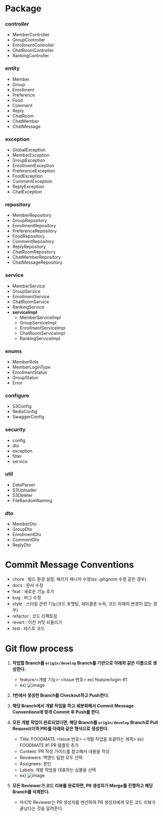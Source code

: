 # Package
### controller
- MemberController
- GroupController
- EnrollmentController
- ChatRoomController
- RankingController

### entity
- Member
- Group
- Enrollment
- Preference
- Food
- Comment
- Reply
- ChatRoom
- ChatMember
- ChatMessage

### exception
- GlobalException
- MemberException
- GroupException
- EnrollmentException
- PreferenceException
- FoodException
- CommentException
- ReplyException
- ChatException

### repository
- MemberRepository
- GroupRepository
- EnrollmentRepository
- PreferenceRepository
- FoodRepository
- CommentRepository
- ReplyRepository
- ChatRoomRepository
- ChatMemberRepository
- ChatMessageRepository

### service
- MemberService
- GroupService
- EnrollmentService
- ChatRoomService
- RankingService
- **serviceImpl**
    - MemberServiceImpl
    - GroupServiceImpl
    - EnrollmentServiceImpl
    - ChatRoomServiceImpl
    - RankingServiceImpl

### enums
- MemberRole
- MemberLoginType
- EnrollmentStatus
- GroupStatus
- Error

### configure
- S3Config
- RedisConfig
- SwaggerConfig

### security
- config
- dto
- exception
- filter
- service

### util
- DateParser
- S3Uploader
- S3Deleter
- FileRandomNaming

### dto
- MemberDto
- GroupDto
- EnrollmentDto
- CommentDto
- ReplyDto

# Commit Message Conventions
- chore : 빌드 환경 설정, 패키지 매니저 수정(ex .gitignore 수정 같은 경우)
- docs : 문서 수정
- feat : 새로운 기능 추가
- bug : 버그 수정
- style : 스타일 관련 기능(코드 포맷팅, 세미콜론 누락, 코드 자체의 변경이 없는 경우)
- refactor : 코드 리펙토링
- revert : 이전 커밋 되돌리기
- test : 테스트 코드

# Git flow process

1. **작업할 Branch를 `origin/develop` Branch를 기반으로 아래와 같은 이름으로 생성한다.**
    - feature/<개발 기능>-<Issue 번호>              ex) feature/login-#1
    - ex) ![image](https://github.com/withfoodmate/frontend/assets/96711699/59c32e5f-9f99-4f2c-ac0d-328fe0665da6)
2. **1번에서 생성한 Branch를 Checkout하고 Push한다.**
3. **해당 Branch에서 개발 작업을 하고 세분화해서 Commit Message Conventions에 맞게 Commit 후 Push를 한다.**
4. **모든 개발 작업이 완료되었다면, 해당 Branch를 `origin/develop` Branch로 Pull Request(이하 PR)를 아래와 같은 형식으로 생성한다.**
    - Title: FOODMATE <Issue 번호> <개발 작업을 포괄하는 제목>                   ex) FOODMATE #1 PR 템플릿 추가
    - Content: PR 작성 가이드를 참고해서 내용을 작성
    - Reviewers: 백엔드 팀원 모두 선택
    - Assignees: 본인
    - Labels: 개발 작업을 대표하는 심볼을 선택
    - ex) ![image](https://github.com/withfoodmate/frontend/assets/96711699/b4c16f4a-194f-4be6-9ac1-b319fec49299)

5. **모든 Reviewer가 코드 리뷰를 완료하면, PR 생성자가 Merge를 진행하고 해당 Branch를 삭제한다.**
    - 마지막 Reviewer는 PR 생성자를 멘션하여 PR 생성자에게 모든 코드 리뷰가 끝났다는 것을 알려준다.